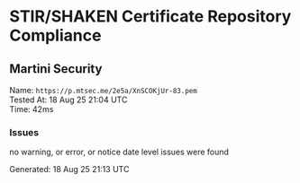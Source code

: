 # STIR/SHAKEN Certificate Repository Compliance

## Martini Security

Name: `https://p.mtsec.me/2e5a/XnSCOKjUr-83.pem`\
Tested At: 18 Aug 25 21:04 UTC\
Time: 42ms

### Issues

no warning, or error, or notice date level issues were found

Generated: 18 Aug 25 21:13 UTC